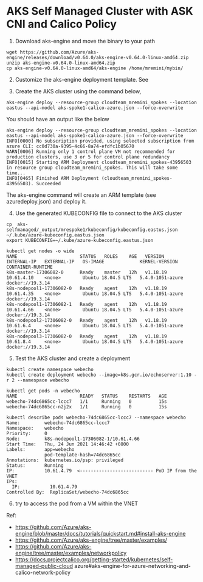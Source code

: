 # AKS Self Managed Cluster with ASK CNI and Calico Policy

1. Download aks-engine and move the binary to your path

```
wget https://github.com/Azure/aks-engine/releases/download/v0.64.0/aks-engine-v0.64.0-linux-amd64.zip
unzip aks-engine-v0.64.0-linux-amd64.zip
cp aks-engine-v0.64.0-linux-amd64/aks-engine /home/mremini/mybin/

```

2. Customize the aks-engine deployment template. See 

3. Create the AKS cluster using the command below,

```
aks-engine deploy --resource-group cloudteam_mremini_spokes --location eastus --api-model aks-spoke1-calico-azure.json --force-overwrite
```

You should have an output like the below

```
aks-engine deploy --resource-group cloudteam_mremini_spokes --location eastus --api-model aks-spoke1-calico-azure.json --force-overwrite
INFO[0000] No subscription provided, using selected subscription from azure CLI: cc0d730a-9395-4c66-8a74-efdfc1b05670 
WARN[0006] Running only 1 control plane VM not recommended for production clusters, use 3 or 5 for control plane redundancy 
INFO[0015] Starting ARM Deployment cloudteam_mremini_spokes-43956503 in resource group cloudteam_mremini_spokes. This will take some time... 
INFO[0465] Finished ARM Deployment (cloudteam_mremini_spokes-43956503). Succeeded 

```

The aks-engine command will create an ARM template (see azuredeploy.json) and deploy it. 

4. Use the generated  KUBECONFIG file to connect to the AKS cluster

```
cp  aks-selfmanaged/_output/mrespoke1/kubeconfig/kubeconfig.eastus.json  ~/.kube/azure-kubeconfig.eastus.json
export KUBECONFIG=~/.kube/azure-kubeconfig.eastus.json

kubectl get nodes -o wide
NAME                       STATUS   ROLES    AGE   VERSION    INTERNAL-IP   EXTERNAL-IP   OS-IMAGE             KERNEL-VERSION     CONTAINER-RUNTIME
k8s-master-17306082-0      Ready    master   12h   v1.18.19   10.61.4.10    <none>        Ubuntu 18.04.5 LTS   5.4.0-1051-azure   docker://19.3.14
k8s-nodepool1-17306082-0   Ready    agent    12h   v1.18.19   10.61.4.35    <none>        Ubuntu 18.04.5 LTS   5.4.0-1051-azure   docker://19.3.14
k8s-nodepool1-17306082-1   Ready    agent    12h   v1.18.19   10.61.4.66    <none>        Ubuntu 18.04.5 LTS   5.4.0-1051-azure   docker://19.3.14
k8s-nodepool2-17306082-0   Ready    agent    12h   v1.18.19   10.61.6.4     <none>        Ubuntu 18.04.5 LTS   5.4.0-1051-azure   docker://19.3.14
k8s-nodepool3-17306082-0   Ready    agent    12h   v1.18.19   10.61.8.4     <none>        Ubuntu 18.04.5 LTS   5.4.0-1051-azure   docker://19.3.14
```

5. Test the AKS cluster and create a deployment

```
kubectl create namespace webecho
kubectl create deployment webecho --image=k8s.gcr.io/echoserver:1.10 -r 2 --namespace webecho

kubectl get pods -n webecho
NAME                       READY   STATUS    RESTARTS   AGE
webecho-74dc6865cc-lccc7   1/1     Running   0          15s
webecho-74dc6865cc-n2j2x   1/1     Running   0          15s

kubectl describe pods webecho-74dc6865cc-lccc7 --namespace webecho
Name:         webecho-74dc6865cc-lccc7
Namespace:    webecho
Priority:     0
Node:         k8s-nodepool1-17306082-1/10.61.4.66
Start Time:   Thu, 24 Jun 2021 14:46:42 +0800
Labels:       app=webecho
              pod-template-hash=74dc6865cc
Annotations:  kubernetes.io/psp: privileged
Status:       Running
IP:           10.61.4.79  <--------------------------- PoD IP from the VNET
IPs:
  IP:           10.61.4.79
Controlled By:  ReplicaSet/webecho-74dc6865cc

```

6. try to access the pod from a VM within the VNET




Ref:
 * https://github.com/Azure/aks-engine/blob/master/docs/tutorials/quickstart.md#install-aks-engine
 * https://github.com/Azure/aks-engine/tree/master/examples/
 * https://github.com/Azure/aks-engine/tree/master/examples/networkpolicy
 * https://docs.projectcalico.org/getting-started/kubernetes/self-managed-public-cloud azure#aks-engine-for-azure-networking-and-calico-network-policy